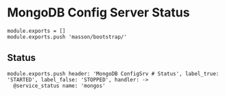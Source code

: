 
# MongoDB Config Server Status

    module.exports = []
    module.exports.push 'masson/bootstrap/'

## Status

    module.exports.push header: 'MongoDB ConfigSrv # Status', label_true: 'STARTED', label_false: 'STOPPED', handler: ->
      @service_status name: 'mongos'
